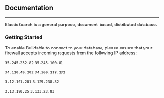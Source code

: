## Documentation
----

ElasticSearch is a general purpose, document-based, distributed database.

### Getting Started

To enable Buildable to connect to your database, please ensure that your firewall accepts incoming requests from the following IP address:

`35.245.232.82` `35.245.100.81`

`34.120.49.202` `34.160.218.232`

`3.12.101.201` `3.129.238.32`

`3.13.190.25` `3.133.23.83`
